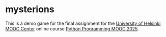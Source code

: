 # mysterions

This is a demo game for the final assignment for the [University of Helsinki MOOC Center](https://www.mooc.fi/en/) online course [Python Programming MOOC 2025](https://programming-25.mooc.fi/).

